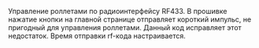 Управление роллетами по радиоинтерфейсу RF433.
В прошивке нажатие кнопки на главной странице отправляет 
короткий импульс, не пригодный для управления роллетами.
Данный код исправляет этот недостаток.
Время отправки rf-кода настраивается.